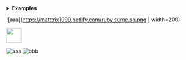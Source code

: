 <details>
  <summary><b>Examples</b></summary>
  <ul>
    <li><a href="/examples/head-elements">Head elements</a></li>
    <li><a href="/examples/layout-component">Layout component</a></li>
  </ul>
</details>

![aaa](https://matttrix1999.netlify.com/ruby.surge.sh.png | width=200)

<img src="https://matttrix1999.netlify.com/ruby.surge.sh.png" height="40px">

![aaa](https://img.shields.io/badge/%E5%AE%87%E5%AE%99%E5%B0%91%E5%A5%B3-WJSN-38d9a9.svg?style=for-the-badge&logo=codepen&logoColor=edf2ff&labelColor=66d9e8)
![bbb](https://img.shields.io/badge/%E5%BE%AE%E4%BF%A1%E5%B0%8F%E7%A8%8B%E5%BA%8F-%E6%8A%92%E5%BA%93-red.svg?style=flat-square&logo=medium)
